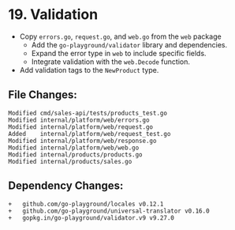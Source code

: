 # 19. Validation

- Copy `errors.go`, `request.go`, and `web.go` from the `web` package
    - Add the `go-playground/validator` library and dependencies.
    - Expand the error type in `web` to include specific fields.
    - Integrate validation with the `web.Decode` function.
- Add validation tags to the `NewProduct` type.


## File Changes:

```
Modified cmd/sales-api/tests/products_test.go
Modified internal/platform/web/errors.go
Modified internal/platform/web/request.go
Added    internal/platform/web/request_test.go
Modified internal/platform/web/response.go
Modified internal/platform/web/web.go
Modified internal/products/products.go
Modified internal/products/sales.go
```

## Dependency Changes:

```
+ 	github.com/go-playground/locales v0.12.1
+ 	github.com/go-playground/universal-translator v0.16.0
+ 	gopkg.in/go-playground/validator.v9 v9.27.0
```